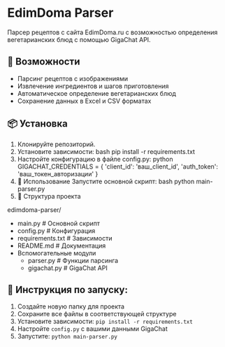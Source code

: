 # EdimDoma Parser

Парсер рецептов с сайта EdimDoma.ru с возможностью определения вегетарианских блюд с помощью GigaChat API.

## 🚀 Возможности

- Парсинг рецептов с изображениями
- Извлечение ингредиентов и шагов приготовления
- Автоматическое определение вегетарианских блюд
- Сохранение данных в Excel и CSV форматах

## 📦 Установка

1. Клонируйте репозиторий.
2. Установите зависимости: bash pip install -r requirements.txt
3. Настройте конфигурацию в файле config.py:
python
GIGACHAT_CREDENTIALS = {
    'client_id': 'ваш_client_id',
    'auth_token': 'ваш_токен_авторизации'
}
4. 🎯 Использование
Запустите основной скрипт:
bash
python main-parser.py
5. 📁 Структура проекта
   
edimdoma-parser/
- main.py              # Основной скрипт
- config.py            # Конфигурация
- requirements.txt     # Зависимости
- README.md           # Документация
- Вспомогательные модули
    - parser.py       # Функции парсинга
    - gigachat.py     # GigaChat API

## 🎯 Инструкция по запуску:

1. Создайте новую папку для проекта
2. Сохраните все файлы в соответствующей структуре
3. Установите зависимости: `pip install -r requirements.txt`
4. Настройте `config.py` с вашими данными GigaChat
5. Запустите: `python main-parser.py`
